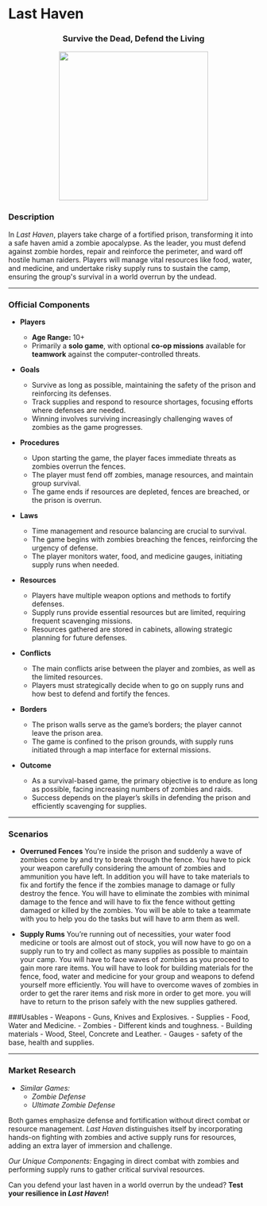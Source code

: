 # Last Haven

<div align="center">
  <h3><strong>Survive the Dead, Defend the Living</strong></h3>
</div>

<div align="center">
  <img src="Last-Haven-Logo.jpg" width="300"/>
</div>

### Description
In *Last Haven*, players take charge of a fortified prison, transforming it into a safe haven amid a zombie apocalypse. As the leader, you must defend against zombie hordes, repair and reinforce the perimeter, and ward off hostile human raiders. Players will manage vital resources like food, water, and medicine, and undertake risky supply runs to sustain the camp, ensuring the group's survival in a world overrun by the undead.

---
### Official Components

- **Players**
  - **Age Range:** 10+  
  - Primarily a **solo game**, with optional **co-op missions** available for **teamwork** against the computer-controlled threats.

- **Goals**
  - Survive as long as possible, maintaining the safety of the prison and reinforcing its defenses.
  - Track supplies and respond to resource shortages, focusing efforts where defenses are needed.
  - Winning involves surviving increasingly challenging waves of zombies as the game progresses.

- **Procedures**
  - Upon starting the game, the player faces immediate threats as zombies overrun the fences.
  - The player must fend off zombies, manage resources, and maintain group survival.
  - The game ends if resources are depleted, fences are breached, or the prison is overrun.

- **Laws**
  - Time management and resource balancing are crucial to survival.
  - The game begins with zombies breaching the fences, reinforcing the urgency of defense.
  - The player monitors water, food, and medicine gauges, initiating supply runs when needed.

- **Resources**
  - Players have multiple weapon options and methods to fortify defenses.
  - Supply runs provide essential resources but are limited, requiring frequent scavenging missions.
  - Resources gathered are stored in cabinets, allowing strategic planning for future defenses.

- **Conflicts**
  - The main conflicts arise between the player and zombies, as well as the limited resources.
  - Players must strategically decide when to go on supply runs and how best to defend and fortify the fences.

- **Borders**
  - The prison walls serve as the game’s borders; the player cannot leave the prison area.
  - The game is confined to the prison grounds, with supply runs initiated through a map interface for external missions.

- **Outcome**
  - As a survival-based game, the primary objective is to endure as long as possible, facing increasing numbers of zombies and raids.
  - Success depends on the player’s skills in defending the prison and efficiently scavenging for supplies.
---
### Scenarios
 - **Overruned Fences**
      You’re inside the prison and suddenly a wave of zombies come by and try to break through the fence.
      You have to pick your weapon carefully considering the amount of zombies and ammunition you have left.
      In addition you will have to take materials to fix and fortify the fence if the zombies manage to damage or fully destroy the fence.
      You will have to eliminate the zombies with minimal damage to the fence and will have to fix the fence without getting damaged or killed by the zombies.
      You will be able to take a teammate with you to help you do the tasks but will have to arm them as well.

 - **Supply Rums**
      You’re running out of necessities, your water food medicine or tools are almost out of stock, you will now have to go on a supply run to try and collect as many supplies as possible to maintain your camp.
      You will have to face waves of zombies as you proceed to gain more rare items.
      You will have to look for building materials for the fence, food, water and medicine for your group and weapons to defend yourself more efficiently.
      You will have to overcome waves of zombies in order to get the rarer items and risk more in order to get more.
      you will have to return to the prison safely with the new supplies gathered.

  ###Usables
    - Weapons - Guns, Knives and Explosives.
    - Supplies - Food, Water and Medicine.
    - Zombies - Different kinds and toughness.
    - Building materials - Wood, Steel, Concrete and Leather.
    - Gauges - safety of the base, health and supplies.


---
### Market Research

- *Similar Games:*
  - *Zombie Defense*
  - *Ultimate Zombie Defense*

Both games emphasize defense and fortification without direct combat or resource management. *Last Haven* distinguishes itself by incorporating hands-on fighting with zombies and active supply runs for resources, adding an extra layer of immersion and challenge.

*Our Unique Components:* Engaging in direct combat with zombies and performing supply runs to gather critical survival resources.

Can you defend your last haven in a world overrun by the undead? **Test your resilience in *Last Haven*!**
